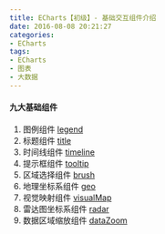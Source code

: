 ```yaml
---
title: ECharts【初级】- 基础交互组件介绍
date: 2016-08-08 20:21:27
categories:
- ECharts
tags:
- ECharts
- 图表
- 大数据
---
```

#### 九大基础组件
1. 图例组件 [legend](http://echarts.baidu.com/option.html#legend)
2. 标题组件 [title](http://echarts.baidu.com/option.html#title)
3. 时间线组件 [timeline](http://echarts.baidu.com/option.html#timeline)
4. 提示框组件 [tooltip](http://echarts.baidu.com/option.html#tooltip)
5. 区域选择组件 [brush](http://echarts.baidu.com/option.html#brush)
6. 地理坐标系组件 [geo](http://echarts.baidu.com/option.html#geo)
7. 视觉映射组件 [visualMap ](http://echarts.baidu.com/option.html#visualMap)
8. 雷达图坐标系组件 [radar ](http://echarts.baidu.com/option.html#radar)
9. 数据区域缩放组件 [dataZoom](http://echarts.baidu.com/option.html#dataZoom)